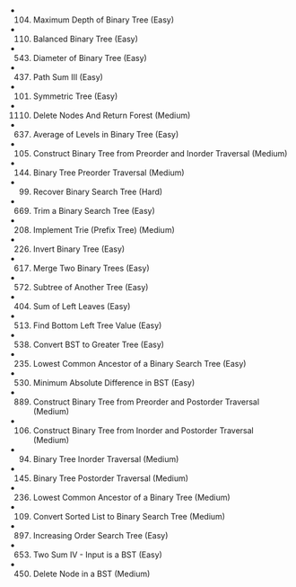 
- 104. Maximum Depth of Binary Tree (Easy)
- 110. Balanced Binary Tree (Easy)
- 543. Diameter of Binary Tree (Easy)
- 437. Path Sum III (Easy)
- 101. Symmetric Tree (Easy)
- 1110. Delete Nodes And Return Forest (Medium)
- 637. Average of Levels in Binary Tree (Easy)
- 105. Construct Binary Tree from Preorder and Inorder Traversal (Medium)
- 144. Binary Tree Preorder Traversal (Medium)
- 99. Recover Binary Search Tree (Hard)
- 669. Trim a Binary Search Tree (Easy)
- 208. Implement Trie (Prefix Tree) (Medium)
- 226. Invert Binary Tree (Easy)
- 617. Merge Two Binary Trees (Easy)
- 572. Subtree of Another Tree (Easy)
- 404. Sum of Left Leaves (Easy)
- 513. Find Bottom Left Tree Value (Easy)
- 538. Convert BST to Greater Tree (Easy)
- 235. Lowest Common Ancestor of a Binary Search Tree (Easy)
- 530. Minimum Absolute Difference in BST (Easy)
- 889. Construct Binary Tree from Preorder and Postorder Traversal (Medium)
- 106. Construct Binary Tree from Inorder and Postorder Traversal (Medium)
- 94. Binary Tree Inorder Traversal (Medium)
- 145. Binary Tree Postorder Traversal (Medium)
- 236. Lowest Common Ancestor of a Binary Tree (Medium)
- 109. Convert Sorted List to Binary Search Tree (Medium)
- 897. Increasing Order Search Tree (Easy)
- 653. Two Sum IV - Input is a BST (Easy)
- 450. Delete Node in a BST (Medium)

